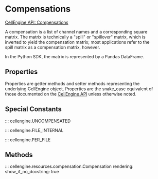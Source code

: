 # Compensations

[CellEngine API: Compensations](https://docs.cellengine.com/api/#compensations)

A compensation is a list of channel names and a corresponding square matrix.
The matrix is technically a "spill" or "spillover" matrix, which is inverted to
yield the compensation matrix; most applications refer to the spill matrix as a
compensation matrix, however.

In the Python SDK, the matrix is represented by a Pandas DataFrame.

## Properties
Properties are getter methods and setter methods representing the underlying
CellEngine object. Properties are the snake_case equivalent of those documented
on the [CellEngine API](https://docs.cellengine.com/api/#compensations) unless
otherwise noted.

## Special Constants

::: cellengine.UNCOMPENSATED

::: cellengine.FILE_INTERNAL

::: cellengine.PER_FILE

## Methods

::: cellengine.resources.compensation.Compensation
    rendering:
      show_if_no_docstring: true
